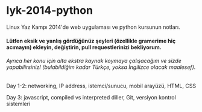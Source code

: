 lyk-2014-python
===============

Linux Yaz Kampı 2014'de web uygulaması ve python kursunun notları.

#### Lütfen eksik ve yanlış gördüğünüz şeyleri (özellikle gramerime hiç acımayın) ekleyin, değiştirin, pull requestlerinizi bekliyorum.

###### Ayrıca her konu için alta ekstra kaynak koymaya çalışacağım ve sizde yapabilirsiniz! (bulabildiğim kadar Türkçe, yoksa İngilizce olacak maalesef).


Day 1-2: networking, IP address, istemci/sunucu, mobil arayüzü, HTML, CSS

Day 3: javascript, compiled vs interpreted diller, Git, versiyon kontrol sistemleri
